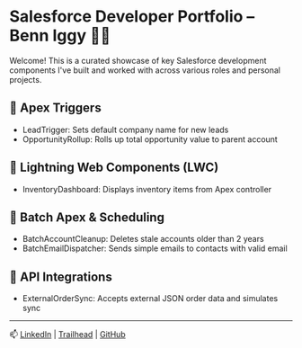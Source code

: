 # Salesforce Developer Portfolio – Benn Iggy 👨‍💻

Welcome! This is a curated showcase of key Salesforce development components I've built and worked with across various roles and personal projects.

## 🔹 Apex Triggers
- LeadTrigger: Sets default company name for new leads
- OpportunityRollup: Rolls up total opportunity value to parent account

## 🔹 Lightning Web Components (LWC)
- InventoryDashboard: Displays inventory items from Apex controller

## 🔹 Batch Apex & Scheduling
- BatchAccountCleanup: Deletes stale accounts older than 2 years
- BatchEmailDispatcher: Sends simple emails to contacts with valid email

## 🔹 API Integrations
- ExternalOrderSync: Accepts external JSON order data and simulates sync

---

📫 [LinkedIn](https://linkedin.com/in/benniggy) | [Trailhead](https://trailblazer.me/id/benniggy) | [GitHub](https://github.com/beganyc)
